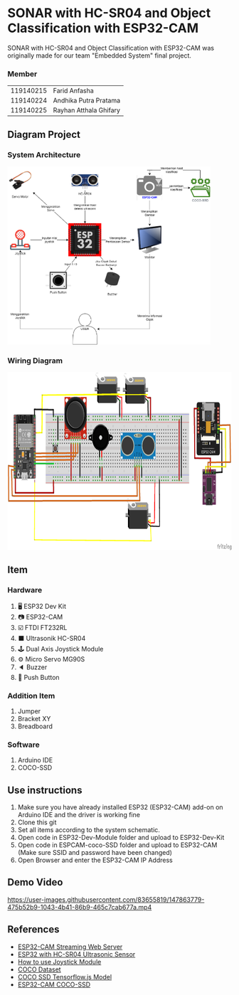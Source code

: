 # SONAR with HC-SR04 and Object Classification with ESP32-CAM
SONAR with HC-SR04 and Object Classification with ESP32-CAM was originally made for our team "Embedded System" final project.

### Member
|||
|-|-|
|119140215|Farid Anfasha|
|119140224|Andhika Putra Pratama|
|119140225|Rayhan Atthala Ghifary|

## Diagram Project
### System Architecture
<img src="Asset/sysarch.png" height="400">

### Wiring Diagram
<img src="Asset/Diagram-Project.png" height="400">

## Item
### Hardware
1. 🖥️ ESP32 Dev Kit
2. 📷 ESP32-CAM
3. :ballot_box_with_check: FTDI FT232RL
4. :black_large_square: Ultrasonik HC-SR04
5. :joystick: Dual Axis Joystick Module
6. :gear: Micro Servo MG90S
7. :speaker: Buzzer
8. :white_square_button: Push Button

### Addition Item
1. Jumper
2. Bracket XY
3. Breadboard

### Software
1. Arduino IDE
2. COCO-SSD

## Use instructions
1. Make sure you have already installed ESP32 (ESP32-CAM) add-on on Arduino IDE and the driver is working fine
2. Clone this git
3. Set all items according to the system schematic.
4. Open code in ESP32-Dev-Module folder and upload to ESP32-Dev-Kit
5. Open code in ESPCAM-coco-SSD folder and upload to ESP32-CAM (Make sure SSID and password have been changed)
6. Open Browser and enter the ESP32-CAM IP Address

## Demo Video
https://user-images.githubusercontent.com/83655819/147863779-475b52b9-1043-4b41-86b9-465c7cab677a.mp4

## References
* [ESP32-CAM Streaming Web Server](https://randomnerdtutorials.com/esp32-cam-video-streaming-face-recognition-arduino-ide)
* [ESP32 with HC-SR04 Ultrasonic Sensor ](https://randomnerdtutorials.com/esp32-hc-sr04-ultrasonic-arduino)
* [How to use Joystick Module](https://create.arduino.cc/projecthub/MisterBotBreak/how-to-use-a-joystick-with-serial-monitor-1f04f0)
* [COCO Dataset](https://cocodataset.org/)
* [COCO SSD Tensorflow.js Model](https://github.com/tensorflow/tfjs-models/tree/master/coco-ssd)
* [ESP32-CAM COCO-SSD](https://github.com/fustyles/Arduino/tree/master/ESP32-CAM_Tensorflow.js/ESP32-CAM_coco-ssd)
